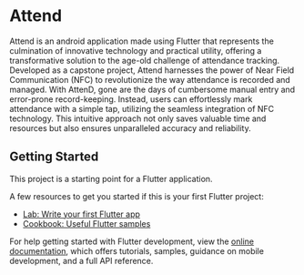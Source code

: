 # Attend

Attend is an android application made using Flutter that represents the culmination of innovative technology and practical utility, offering a transformative solution to the age-old challenge of attendance tracking. Developed as a capstone project, Attend harnesses the power of Near Field Communication (NFC) to revolutionize the way attendance is recorded and managed. With AttenD, gone are the days of cumbersome manual entry and error-prone record-keeping. Instead, users can effortlessly mark attendance with a simple tap, utilizing the seamless integration of NFC technology. This intuitive approach not only saves valuable time and resources but also ensures unparalleled accuracy and reliability.

## Getting Started

This project is a starting point for a Flutter application.

A few resources to get you started if this is your first Flutter project:

- [Lab: Write your first Flutter app](https://docs.flutter.dev/get-started/codelab)
- [Cookbook: Useful Flutter samples](https://docs.flutter.dev/cookbook)

For help getting started with Flutter development, view the
[online documentation](https://docs.flutter.dev/), which offers tutorials,
samples, guidance on mobile development, and a full API reference.

